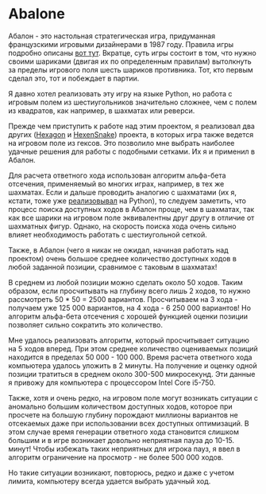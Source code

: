 # Abalone


Абалон - это настольная стратегическая игра, придуманная французскими игровыми
дизайнерами в 1987 году. Правила игры подробно описаны [вот тут](https://ru.wikipedia.org/wiki/%D0%90%D0%B1%D0%B0%D0%BB%D0%BE%D0%BD_(%D0%B8%D0%B3%D1%80%D0%B0)).
Вкратце, суть игры состоит в том, что нужно своими шариками (двигая их по определенным
правилам) вытолкнуть за пределы игрового поля шесть шариков противника. Тот, кто первым
сделал это, тот и побеждает в партии.

Я давно хотел реализовать эту игру на языке Python, но работа с игровым полем из
шестиугольников значительно сложнее, чем с полем из квадратов, как например, в 
шахматах или реверси.

Прежде чем приступить к работе над этим проектом, я реализовал два других 
([Hexagon](https://github.com/SergeyLebidko/Hexagon) и [HexenSnake](https://github.com/SergeyLebidko/HexenSnake)) проекта,
в которых игра также ведется на игровом поле из гексов. Это позволило мне
выбрать наиболее удачные решения для работы с подобными сетками. Их я и применил в Абалон.

Для расчета ответного хода использован алгоритм альфа-бета отсечения, применяемый во
многих играх, например, в тех же шахматах. Если и дальше проводить аналогию с шахматами
(их я, кстати, тоже уже [реализовывал](https://github.com/SergeyLebidko/PyChess) на Python),
то следуем заметить, что процесс поиска доступных ходов в Абалон проще, чем в шахматах,
так как все шарики на игровом поле эквивалентны друг другу в отличие от шахматных фигур.
Однако, на скорость поиска хода очень сильно влияет необходимость работать с шестиугольной сеткой.

Также, в Абалон (чего я никак не ожидал, начиная работать над проектом) очень большое среднее
количество доступных ходов в любой заданной позиции, сравнимое с таковым в шахматах!

В среднем из любой позиции можно сделать около 50 ходов. Таким образом, если просчитывать на глубину
всего лишь 2 ходов, то нужно рассмотреть 50 * 50 = 2500 вариантов. Просчитываем на 3 хода - получаем
уже 125 000 вариантов, на 4 хода - 6 250 000 вариантов! Но алгоритм альфа-бета отсечения с хорошей функцией
оценки позиции позволяет сильно сократить это количество.  
  
Мне удалось реализовать алгоритм, который просчитывает ситуацию на 5 ходов вперед. При этом 
среднее количество оцениваемых позиций находится в пределах 50 000 - 100 000. Время расчета ответного
хода компьютера удалось уложить в 2 минуты. На получение и оценку одной позиции тратиться в среднем
около 300-500 микросекунд. Эти данные я привожу для компьютера с процессором Intel Core i5-750.

Также, хотя и очень редко, на игровом поле могут возникать ситуации с аномально большим количеством
доступных ходов, которое при просчете на большую глубину порождают миллионы вариантов не отсекаемых
даже при использовании всех доступных оптимизаций. В этом случае время генерации ответного хода
становится слишком большим и в игре возникает довольно неприятная пауза до 10-15. минут! Чтобы избежать
таких неприятных для игрока пауз, я ввел в алгоритм ограничение на просмотр - не более 500 000 ходов.  

Но такие ситуации возникают, повторюсь, редко и даже с учетом лимита, компьютеру всегда удается 
выбрать удачный ход.